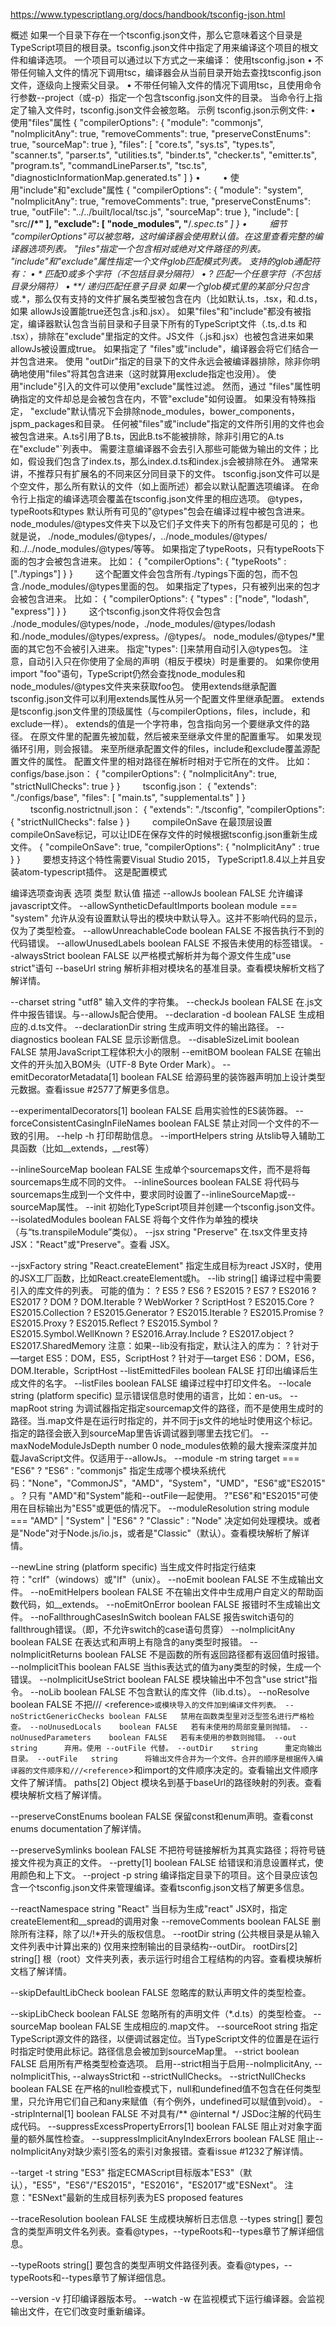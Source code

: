 https://www.typescriptlang.org/docs/handbook/tsconfig-json.html

概述
如果一个目录下存在一个tsconfig.json文件，那么它意味着这个目录是TypeScript项目的根目录。tsconfig.json文件中指定了用来编译这个项目的根文件和编译选项。 一个项目可以通过以下方式之一来编译：
使用tsconfig.json
•	不带任何输入文件的情况下调用tsc，编译器会从当前目录开始去查找tsconfig.json文件，逐级向上搜索父目录。
•	不带任何输入文件的情况下调用tsc，且使用命令行参数--project（或-p）指定一个包含tsconfig.json文件的目录。
当命令行上指定了输入文件时，tsconfig.json文件会被忽略。
示例
tsconfig.json示例文件:
•	使用"files"属性
{
    "compilerOptions": {
        "module": "commonjs",
        "noImplicitAny": true,
        "removeComments": true,
        "preserveConstEnums": true,
        "sourceMap": true
    },
    "files": [
        "core.ts",
        "sys.ts",
        "types.ts",
        "scanner.ts",
        "parser.ts",
        "utilities.ts",
        "binder.ts",
        "checker.ts",
        "emitter.ts",
        "program.ts",
        "commandLineParser.ts",
        "tsc.ts",
        "diagnosticInformationMap.generated.ts"
    ]
}
•	　　
•	使用"include"和"exclude"属性
{
    "compilerOptions": {
        "module": "system",
        "noImplicitAny": true,
        "removeComments": true,
        "preserveConstEnums": true,
        "outFile": "../../built/local/tsc.js",
        "sourceMap": true
    },
    "include": [
        "src/**/*"
    ],
    "exclude": [
        "node_modules",
        "**/*.spec.ts"
    ]
}
•	　　
细节
"compilerOptions"可以被忽略，这时编译器会使用默认值。在这里查看完整的编译器选项列表。
"files"指定一个包含相对或绝对文件路径的列表。 "include"和"exclude"属性指定一个文件glob匹配模式列表。 支持的glob通配符有：
•	* 匹配0或多个字符（不包括目录分隔符）
•	? 匹配一个任意字符（不包括目录分隔符）
•	**/ 递归匹配任意子目录
如果一个glob模式里的某部分只包含*或.*，那么仅有支持的文件扩展名类型被包含在内（比如默认.ts，.tsx，和.d.ts， 如果 allowJs设置能true还包含.js和.jsx）。
如果"files"和"include"都没有被指定，编译器默认包含当前目录和子目录下所有的TypeScript文件（.ts,.d.ts 和 .tsx），排除在"exclude"里指定的文件。JS文件（.js和.jsx）也被包含进来如果allowJs被设置成true。 如果指定了 "files"或"include"，编译器会将它们结合一并包含进来。 使用 "outDir"指定的目录下的文件永远会被编译器排除，除非你明确地使用"files"将其包含进来（这时就算用exclude指定也没用）。
使用"include"引入的文件可以使用"exclude"属性过滤。 然而，通过 "files"属性明确指定的文件却总是会被包含在内，不管"exclude"如何设置。 如果没有特殊指定， "exclude"默认情况下会排除node_modules，bower_components，jspm_packages和<outDir>目录。
任何被"files"或"include"指定的文件所引用的文件也会被包含进来。A.ts引用了B.ts，因此B.ts不能被排除，除非引用它的A.ts在"exclude"`列表中。
需要注意编译器不会去引入那些可能做为输出的文件；比如，假设我们包含了index.ts，那么index.d.ts和index.js会被排除在外。 通常来讲，不推荐只有扩展名的不同来区分同目录下的文件。
tsconfig.json文件可以是个空文件，那么所有默认的文件（如上面所述）都会以默认配置选项编译。
在命令行上指定的编译选项会覆盖在tsconfig.json文件里的相应选项。
@types，typeRoots和types
默认所有可见的"@types"包会在编译过程中被包含进来。 node_modules/@types文件夹下以及它们子文件夹下的所有包都是可见的； 也就是说， ./node_modules/@types/，../node_modules/@types/和../../node_modules/@types/等等。
如果指定了typeRoots，只有typeRoots下面的包才会被包含进来。 比如：
{
   "compilerOptions": {
       "typeRoots" : ["./typings"]
   }
}
　　
这个配置文件会包含所有./typings下面的包，而不包含./node_modules/@types里面的包。
如果指定了types，只有被列出来的包才会被包含进来。 比如：
{
   "compilerOptions": {
        "types" : ["node", "lodash", "express"]
   }
}
　　
这个tsconfig.json文件将仅会包含 ./node_modules/@types/node，./node_modules/@types/lodash和./node_modules/@types/express。/@types/。 node_modules/@types/*里面的其它包不会被引入进来。
指定"types": []来禁用自动引入@types包。
注意，自动引入只在你使用了全局的声明（相反于模块）时是重要的。 如果你使用 import "foo"语句，TypeScript仍然会查找node_modules和node_modules/@types文件夹来获取foo包。
使用extends继承配置
tsconfig.json文件可以利用extends属性从另一个配置文件里继承配置。
extends是tsconfig.json文件里的顶级属性（与compilerOptions，files，include，和exclude一样）。 extends的值是一个字符串，包含指向另一个要继承文件的路径。
在原文件里的配置先被加载，然后被来至继承文件里的配置重写。 如果发现循环引用，则会报错。
来至所继承配置文件的files，include和exclude覆盖源配置文件的属性。
配置文件里的相对路径在解析时相对于它所在的文件。
比如：
configs/base.json：
	{
  "compilerOptions": {
    "noImplicitAny": true,
    "strictNullChecks": true
  }
}
　　
tsconfig.json：
{
  "extends": "./configs/base",
  "files": [
    "main.ts",
    "supplemental.ts"
  ]
}
　　
tsconfig.nostrictnull.json：
{
  "extends": "./tsconfig",
  "compilerOptions": {
    "strictNullChecks": false
  }
}
　　
compileOnSave
在最顶层设置compileOnSave标记，可以让IDE在保存文件的时候根据tsconfig.json重新生成文件。
{
    "compileOnSave": true,
    "compilerOptions": {
        "noImplicitAny" : true
    }
}
　　
要想支持这个特性需要Visual Studio 2015， TypeScript1.8.4以上并且安装atom-typescript插件。
这是配置模式

编译选项查询表
选项	类型 	默认值	描述
--allowJs 	boolean	FALSE	允许编译javascript文件。
--allowSyntheticDefaultImports	boolean	module === "system"	允许从没有设置默认导出的模块中默认导入。这并不影响代码的显示，仅为了类型检查。
--allowUnreachableCode	boolean	FALSE	不报告执行不到的代码错误。
--allowUnusedLabels	boolean	FALSE	不报告未使用的标签错误。
--alwaysStrict	boolean	FALSE	以严格模式解析并为每个源文件生成"use strict"语句
--baseUrl	string		解析非相对模块名的基准目录。查看模块解析文档了解详情。

--charset	string	"utf8"	输入文件的字符集。
--checkJs	boolean	FALSE	在.js文件中报告错误。与--allowJs配合使用。
--declaration
-d	boolean	FALSE	生成相应的.d.ts文件。
--declarationDir	string		生成声明文件的输出路径。
--diagnostics	boolean	FALSE	显示诊断信息。
--disableSizeLimit	boolean	FALSE	禁用JavaScript工程体积大小的限制
--emitBOM	boolean	FALSE	在输出文件的开头加入BOM头（UTF-8 Byte Order Mark）。
--emitDecoratorMetadata[1]	boolean	FALSE	给源码里的装饰器声明加上设计类型元数据。查看issue #2577了解更多信息。

--experimentalDecorators[1]	boolean	FALSE	启用实验性的ES装饰器。
--forceConsistentCasingInFileNames	boolean	FALSE	禁止对同一个文件的不一致的引用。
--help
-h			打印帮助信息。
--importHelpers	string		从tslib导入辅助工具函数（比如__extends，__rest等）

--inlineSourceMap	boolean	FALSE	生成单个sourcemaps文件，而不是将每sourcemaps生成不同的文件。
--inlineSources	boolean	FALSE	将代码与sourcemaps生成到一个文件中，要求同时设置了--inlineSourceMap或--sourceMap属性。
--init			初始化TypeScript项目并创建一个tsconfig.json文件。
--isolatedModules	boolean	FALSE	将每个文件作为单独的模块（与“ts.transpileModule”类似）。
--jsx	string	"Preserve"	在.tsx文件里支持JSX："React"或"Preserve"。查看 JSX。

--jsxFactory	string	"React.createElement"	指定生成目标为react JSX时，使用的JSX工厂函数，比如React.createElement或h。
--lib	string[]		编译过程中需要引入的库文件的列表。
			可能的值为： 
			? ES5 
			? ES6 
			? ES2015 
			? ES7 
			? ES2016 
			? ES2017 
			? DOM 
			? DOM.Iterable 
			? WebWorker 
			? ScriptHost 
			? ES2015.Core 
			? ES2015.Collection 
			? ES2015.Generator 
			? ES2015.Iterable 
			? ES2015.Promise 
			? ES2015.Proxy 
			? ES2015.Reflect 
			? ES2015.Symbol 
			? ES2015.Symbol.WellKnown 
			? ES2016.Array.Include 
			? ES2017.object 
			? ES2017.SharedMemory 
			注意：如果--lib没有指定，默认注入的库为：
? 针对于—target  ES5：DOM，ES5，ScriptHost
? 针对于—target  ES6：DOM，ES6，DOM.Iterable，ScriptHost
--listEmittedFiles	boolean	FALSE	打印出编译后生成文件的名字。
--listFiles	boolean	FALSE	编译过程中打印文件名。
--locale	string	(platform specific)	显示错误信息时使用的语言，比如：en-us。
--mapRoot	string		为调试器指定指定sourcemap文件的路径，而不是使用生成时的路径。当.map文件是在运行时指定的，并不同于js文件的地址时使用这个标记。指定的路径会嵌入到sourceMap里告诉调试器到哪里去找它们。
--maxNodeModuleJsDepth	number	0	node_modules依赖的最大搜索深度并加载JavaScript文件。仅适用于--allowJs。
--module
-m	string	target === "ES6" ? "ES6" : "commonjs"	指定生成哪个模块系统代码："None"，"CommonJS"，"AMD"，"System"，"UMD"，"ES6"或"ES2015"。
? 只有 "AMD"和"System"能和--outFile一起使用。
?"ES6"和"ES2015"可使用在目标输出为"ES5"或更低的情况下。
--moduleResolution	string	module === "AMD" | "System" | "ES6" ? "Classic" : "Node"	决定如何处理模块。或者是"Node"对于Node.js/io.js，或者是"Classic"（默认）。查看模块解析了解详情。

--newLine	string	(platform specific)	当生成文件时指定行结束符："crlf"（windows）或"lf"（unix）。
--noEmit	boolean	FALSE	不生成输出文件。
--noEmitHelpers	boolean	FALSE	不在输出文件中生成用户自定义的帮助函数代码，如__extends。
--noEmitOnError	boolean	FALSE	报错时不生成输出文件。
--noFallthroughCasesInSwitch	boolean	FALSE	报告switch语句的fallthrough错误。（即，不允许switch的case语句贯穿）
--noImplicitAny	boolean	FALSE	在表达式和声明上有隐含的any类型时报错。
--noImplicitReturns	boolean	FALSE	不是函数的所有返回路径都有返回值时报错。
--noImplicitThis	boolean	FALSE	当this表达式的值为any类型的时候，生成一个错误。
--noImplicitUseStrict	boolean	FALSE	模块输出中不包含"use strict"指令。
--noLib	boolean	FALSE	不包含默认的库文件（lib.d.ts）。
--noResolve	boolean	FALSE	不把/// <reference``>或模块导入的文件加到编译文件列表。
--noStrictGenericChecks	boolean	FALSE	禁用在函数类型里对泛型签名进行严格检查。
--noUnusedLocals	boolean	FALSE	若有未使用的局部变量则抛错。
--noUnusedParameters	boolean	FALSE	若有未使用的参数则抛错。
--out	string		弃用。使用 --outFile 代替。
--outDir	string		重定向输出目录。
--outFile	string		将输出文件合并为一个文件。合并的顺序是根据传入编译器的文件顺序和///<reference``>和import的文件顺序决定的。查看输出文件顺序文件了解详情。
paths[2]	Object		模块名到基于baseUrl的路径映射的列表。查看模块解析文档了解详情。

--preserveConstEnums	boolean	FALSE	保留const和enum声明。查看const enums documentation了解详情。

--preserveSymlinks	boolean	FALSE	不把符号链接解析为其真实路径；将符号链接文件视为真正的文件。
--pretty[1]	boolean	FALSE	给错误和消息设置样式，使用颜色和上下文。
--project
-p	string		编译指定目录下的项目。这个目录应该包含一个tsconfig.json文件来管理编译。查看tsconfig.json文档了解更多信息。

--reactNamespace	string	"React"	当目标为生成"react" JSX时，指定createElement和__spread的调用对象
--removeComments	boolean	FALSE	删除所有注释，除了以/!*开头的版权信息。
--rootDir	string	(公共根目录是从输入文件列表中计算出来的)	仅用来控制输出的目录结构--outDir。
rootDirs[2]	string[]		根（root）文件夹列表，表示运行时组合工程结构的内容。查看模块解析文档了解详情。

--skipDefaultLibCheck	boolean	FALSE	忽略库的默认声明文件的类型检查。

--skipLibCheck	boolean	FALSE	忽略所有的声明文件（*.d.ts）的类型检查。
--sourceMap	boolean	FALSE	生成相应的.map文件。
--sourceRoot	string		指定TypeScript源文件的路径，以便调试器定位。当TypeScript文件的位置是在运行时指定时使用此标记。路径信息会被加到sourceMap里。
--strict	boolean	FALSE	启用所有严格类型检查选项。 启用--strict相当于启用--noImplicitAny, --noImplicitThis, --alwaysStrict和 --strictNullChecks。
--strictNullChecks	boolean	FALSE	在严格的null检查模式下，null和undefined值不包含在任何类型里，只允许用它们自己和any来赋值（有个例外，undefined可以赋值到void）。
--stripInternal[1]	boolean	FALSE	不对具有/** @internal */ JSDoc注解的代码生成代码。
--suppressExcessPropertyErrors[1]	boolean	FALSE	阻止对对象字面量的额外属性检查。
--suppressImplicitAnyIndexErrors	boolean	FALSE	阻止--noImplicitAny对缺少索引签名的索引对象报错。查看issue #1232了解详情。

--target
-t	string	"ES3"	指定ECMAScript目标版本"ES3"（默认），"ES5"，"ES6"/"ES2015"，"ES2016"，"ES2017"或"ESNext"。
注意："ESNext"最新的生成目标列表为ES proposed features

--traceResolution	boolean	FALSE	生成模块解析日志信息
--types	string[]		要包含的类型声明文件名列表。查看@types，--typeRoots和--types章节了解详细信息。

--typeRoots	string[]		要包含的类型声明文件路径列表。查看@types，--typeRoots和--types章节了解详细信息。

--version
-v			打印编译器版本号。
--watch
-w			在监视模式下运行编译器。会监视输出文件，在它们改变时重新编译。



